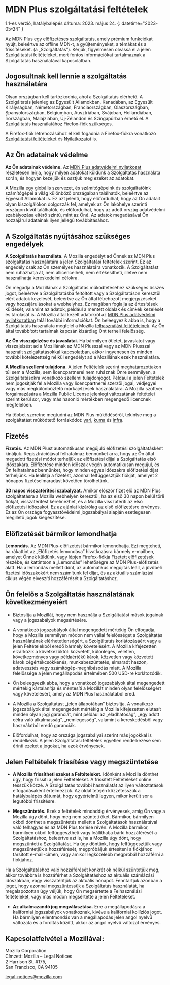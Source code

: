 ﻿# MDN Plus szolgáltatási feltételek

1.1-es verzió, hatálybalépés dátuma: 2023. május 24.
{: datetime="2023-05-24" }

Az MDN Plus egy előfizetéses szolgáltatás, amely prémium funkciókat nyújt, beleértve az offline MDN-t, a gyűjteményeket, a témákat és a frissítéseket. (a „Szolgáltatás”). Kérjük, figyelmesen olvassa el a jelen Szolgáltatási feltételeket, mert fontos információkat tartalmaznak a Szolgáltatás használatával kapcsolatban.

## Jogosultnak kell lennie a szolgáltatás használatára

Olyan országban kell tartózkodnia, ahol a Szolgáltatás elérhető. A Szolgáltatás jelenleg az Egyesült Államokban, Kanadában, az Egyesült Királyságban, Németországban, Franciaországban, Olaszországban, Spanyolországban, Belgiumban, Ausztriában, Svájcban, Hollandiában, Írországban, Malajziában, Új-Zélandon és Szingapúrban érhető el. A Szolgáltatás használatához Firefox-fiók szükséges.

A Firefox-fiók létrehozásához el kell fogadnia a Firefox-fiókra vonatkozó [Szolgáltatási feltételeket](https://www.mozilla.org/about/legal/terms/services/) és [Nyilatkozatot](https://www.mozilla.org/privacy/firefox/) is.

## Az Ön adatainak védelme

__Az Ön adatainak védelme.__ Az [MDN Plus adatvédelmi nyilatkozat](https://www.mozilla.org/privacy/mdn-plus/) részletesen leírja, hogy milyen adatokat küldünk a Szolgáltatás használata során, és hogyan kezeljük és osztjuk meg ezeket az adatokat.

A Mozilla egy globális szervezet, és számítógépeink és szolgáltatóink számítógépei a világ különböző országaiban találhatók, beleértve az Egyesült Államokat is. Ez azt jelenti, hogy előfordulhat, hogy az Ön adatait olyan kiszolgálókon dolgozzák fel, amelyek az Ön lakóhelye szerinti országon kívül találhatók, és előfordulhat, hogy az adott ország adatvédelmi szabályozása eltérő szintű, mint az Öné. Az adatok megadásával Ön hozzájárul adatainak ilyen jellegű továbbításához.

## A Szolgáltatás nyújtásához szükséges engedélyek

__A Szolgáltatás használata.__ A Mozilla engedélyt ad Önnek az MDN Plus szolgáltatás használatára a jelen Szolgáltatási feltételek szerint. Ez az engedély csak az Ön személyes használatára vonatkozik. A Szolgáltatást nem ruházhatja át, nem allicencelheti, nem értékesítheti, illetve nem használhatja kereskedelmi célokra.

Ön megadja a Mozillának a Szolgáltatás működtetéséhez szükséges összes jogot, beleértve a Szolgáltatásba feltöltött vagy a Szolgáltatáson keresztül elért adatok kezelését, beleértve az Ön által létrehozott megjegyzéseket vagy hozzájárulásokat a webhelyhez. Ez magában foglalja az értesítések küldését, valamint az adatok, például a mentett oldalak és címkék kezelését és tárolását is. A Mozilla által kezelt adatokról az [MDN Plus adatvédelmi nyilatkozatban](https://www.mozilla.org/privacy/mdn-plus/) talál további információkat.
Ön beleegyezik abba is, hogy a Szolgáltatás használata megfelel a Mozilla [felhasználási feltételeinek](https://www.mozilla.org/about/legal/acceptable-use/). Az Ön által továbbított tartalmak kapcsán kizárólag Önt terheli felelősség.

__Az Ön visszajelzése és javaslatai.__ Ha bármilyen ötletet, javaslatot vagy visszajelzést ad a Mozillának az MDN Plusszal vagy az MDN Plusszal használt szolgáltatásokkal kapcsolatban, akkor ingyenesen és minden további kötelezettség nélkül engedélyt ad a Mozillának ezek használatára.

__A Mozilla szellemi tulajdona.__ A jelen Feltételek szerint meghatározottakon túl sem a Mozilla, sem licencpartnerei nem ruháznak Önre semmilyen, a Szolgáltatásokra vonatkozó szellemi tulajdonjogot. Például a jelen Feltételek nem jogosítják fel a Mozilla vagy licencpartnerei szerzői jogai, védjegyei vagy más megkülönböztető márkajelzések használatára. A Mozilla szoftver forgalmazására a Mozilla Public License jelenlegi változatának feltételei szerint kerül sor, vagy más hasonló mértékben megengedő licencnek megfelelően.

Ha többet szeretne megtudni az MDN Plus működéséről, tekintse meg a szolgáltatást működtető forráskódot: [yari](https://github.com/mdn/yari), [kuma](https://github.com/mdn/kuma) és [infra](https://github.com/mdn/infra).

## Fizetés

__Fizetés.__ Az MDN Plust automatikusan megújuló előfizetési szolgáltatásként kínáljuk. Regisztrációjával felhatalmaz bennünket arra, hogy az Ön által megadott fizetési módot terheljük az előfizetési díjjal a Szolgáltatás első időszakára. Előfizetése minden időszak végén automatikusan megújul, és Ön felhatalmaz bennünket, hogy minden egyes időszakra előfizetési díjat terheljünk. Ha leállítja a fizetést, azonnal felfüggesztjük fiókját, amelyet 2 hónapos fizetéselmaradást követően törölhetünk.

__30 napos visszatérítési szabályzat.__ Amikor először fizet elő az MDN Plus szolgáltatásra a Mozilla webhelyén keresztül, ha az első 30 napon belül törli fiókját, visszatérítést kérelmezhet, és a Mozilla visszatéríti az első előfizetési időszakot. Ez az ajánlat kizárólag az első előfizetésre érvényes. Ez az Ön országa fogyasztóvédelmi jogszabályai alapján esetlegesen megillető jogok kiegészítése.

## Előfizetését bármikor lemondhatja

__Lemondás.__ Az MDN Plus-előfizetést bármikor lemondhatja. Ezt megteheti, ha rákattint az „Előfizetés lemondása” hivatkozásra bármely e-mailben, amelyet Önnek küldünk, vagy lépjen Firefox-fiókja [Fizetett előfizetések](https://subscriptions.firefox.com) részébe, és kattintson a „Lemondás” lehetőségre az MDN Plus-előfizetés alatt. Ha a lemondás mellett dönt, az automatikus megújítás leáll, a jövőbeli fizetési időszakokért nem számítunk fel díjat, és az aktuális számlázási ciklus végén elveszíti hozzáférését a Szolgáltatáshoz.

## Ön felelős a Szolgáltatás használatának következményeiért

* Biztosítja a Mozillát, hogy nem használja a Szolgáltatást mások jogainak vagy a jogszabályok megsértésére.

* A vonatkozó jogszabályok által megengedett mértékig Ön elfogadja, hogy a Mozilla semmilyen módon nem vállal felelősséget a Szolgáltatás használatának elérhetetlenségért, a Szolgáltatás korlátozásáért vagy a jelen Feltételekből eredő bármely követelésért. A Mozilla kifejezetten elzárkózik a következőktől: közvetett, különleges, véletlen, következményes vagy példaértékű károk, közvetlen vagy közvetett károk cégértékcsökkenés, munkabeszüntetés, elmaradt haszon, adatvesztés vagy számítógép-meghibásodás miatt. A Mozilla felelőssége a jelen megállapodás értelmében 500 USD-re korlátozódik.

* Ön beleegyezik abba, hogy a vonatkozó jogszabályok által megengedett mértékig kártalanítja és mentesíti a Mozillát minden olyan felelősségért vagy követelésért, amely az MDN Plus használatából ered.

* A Mozilla a Szolgáltatást „jelen állapotában” biztosítja. A vonatkozó jogszabályok által megengedett mértékig a Mozilla kifejezetten elutasít minden olyan jogi garanciát, mint például az „eladhatóság”, „egy adott célra való alkalmasság”, „nemlegesség”, valamint a kereskedésből vagy használatból eredő garanciák.

* Előfordulhat, hogy az országa jogszabályai szerint más jogokkal is rendelkezik. A jelen Szolgáltatási feltételek egyetlen rendelkezése sem érinti ezeket a jogokat, ha azok érvényesek.

## Jelen Feltételek frissítése vagy megszüntetése

* __A Mozilla frissítheti ezeket a Feltételeket.__ Időnként a Mozilla dönthet úgy, hogy frissíti a jelen Feltételeket. A frissített Feltételeket online tesszük közzé. A Szolgáltatás további használatát az ilyen változtatások elfogadásaként értelmezzük. Az oldal tetején közzétesszük a hatálybalépés dátumát, hogy egyértelmű legyen, mikor került sor a legutóbbi frissítésre.

* __Megszüntetés.__ Ezek a feltételek mindaddig érvényesek, amíg Ön vagy a Mozilla úgy dönt, hogy meg nem szünteti őket. Bármikor, bármilyen okból dönthet a megszüntetés mellett a Szolgáltatások használatával való felhagyás és az MDN Plus törlése révén. A Mozilla bármikor, bármilyen okból felfüggesztheti vagy leállíthatja bárki hozzáférését a Szolgáltatáshoz, beleértve azt is, ha a Mozilla úgy dönt, hogy megszünteti a Szolgáltatást. Ha úgy döntünk, hogy felfüggesztjük vagy megszüntetjük a hozzáférését, megpróbáljuk értesíteni a fiókjához társított e-mail-címen, vagy amikor legközelebb megpróbál hozzáférni a fiókjához.

Ha a Szolgáltatáshoz való hozzáférését konkrét ok nélkül szüntetjük meg, akkor továbbra is hozzáférhet a Szolgáltatáshoz az aktuális számlázási időszakban, vagy visszatérítjük az aktuális hónapot. Fenntartjuk azonban a jogot, hogy azonnal megszüntessük a Szolgáltatás használatát, ha megalapozottan úgy véljük, hogy Ön megsértette a Felhasználási feltételeket, vagy más módon megsértette a jelen Feltételeket.

* __Az alkalmazandó jog megválasztása.__ Erre a megállapodásra a kaliforniai jogszabályok vonatkoznak, kivéve a kaliforniai kollíziós jogot. Ha bármilyen ellentmondás van a megállapodás jelen angol nyelvű változata és a fordítás között, akkor az angol nyelvű változat érvényes.

## Kapcsolatfelvétel a Mozillával:

Mozilla Corporation  
Címzett: Mozilla – Legal Notices  
2 Harrison St. #175,  
San Francisco, CA 94105  

legal-notices@mozilla.com
